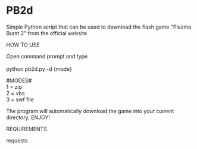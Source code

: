 # PB2d
Simple Python script that can be used to download the flash game "Plazma Burst 2" from the official website.

HOW TO USE

Open command prompt and type <br/>
<br/>
python pb2d.py -d {mode}<br/>

#MODES#<br/>
1 = zip<br/>
2 = vbs<br/>
3 = swf file<br/>

The program will automatically download the game into your current directory, ENJOY!

REQUIREMENTS

requests
